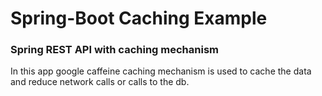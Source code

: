 # Spring-Boot Caching Example

### Spring REST API with caching mechanism

In this app google caffeine caching mechanism is used to cache the data and reduce network calls or calls to the db.
